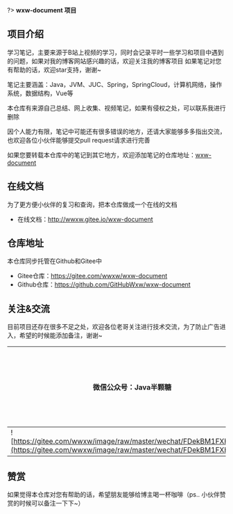 ?> **wxw-document 项目**

## 项目介绍

学习笔记，主要来源于B站上视频的学习，同时会记录平时一些学习和项目中遇到的问题，如果对我的博客网站感兴趣的话，欢迎关注我的博客项目 
如果笔记对您有帮助的话，欢迎star支持，谢谢~

笔记主要涵盖：Java，JVM、JUC、Spring，SpringCloud，计算机网络，操作系统，数据结构，Vue等

本仓库有来源自己总结、网上收集、视频笔记，如果有侵权之处，可以联系我进行删除

因个人能力有限，笔记中可能还有很多错误的地方，还请大家能够多多指出交流，也欢迎各位小伙伴能够提交pull request请求进行完善

如果您要转载本仓库中的笔记到其它地方，欢迎添加笔记的仓库地址：[wxw-document](https://gitee.com/wwxw/wxw-document)  

## 在线文档

为了更方便小伙伴的复习和查询，把本仓库做成一个在线的文档

- 在线文档：http://wwxw.gitee.io/wxw-document

## 仓库地址

本仓库同步托管在Github和Gitee中

- Gitee仓库：https://gitee.com/wwxw/wxw-document
- Github仓库：https://github.com/GitHubWxw/wxw-document



## 关注&交流

目前项目还存在很多不足之处，欢迎各位老哥关注进行技术交流，为了防止广告进入，希望的时候能添加备注，谢谢~

| 微信公众号：Java半颗糖                                       | QQ群（加群备注：`Java半颗糖`）                               | QQ（加群备注：`Java半颗糖`）                                 |
| ------------------------------------------------------------ | ------------------------------------------------------------ | ------------------------------------------------------------ |
| ![https://gitee.com/wwxw/image/raw/master/wechat/FDekBM1FXHpH.jpg](https://gitee.com/wwxw/image/raw/master/wechat/FDekBM1FXHpH.jpg) | ![](https://gitee.com/wwxw/image/raw/master/document/cH*QjOR6J2je.png) | ![](https://gitee.com/wwxw/image/raw/master/document/ffdEwLm*zsfd.png) |



## 赞赏

如果觉得本仓库对您有帮助的话，希望朋友能够给博主喝一杯咖啡（ps.. 小伙伴赞赏的时候可以备注一下下~）

